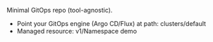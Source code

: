 Minimal GitOps repo (tool-agnostic).
- Point your GitOps engine (Argo CD/Flux) at path: clusters/default
- Managed resource: v1/Namespace demo
